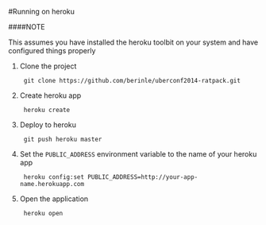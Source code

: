 #Running on heroku

####NOTE

This assumes you have installed the heroku toolbit on your system and have configured things properly


1. Clone the project
	
		git clone https://github.com/berinle/uberconf2014-ratpack.git
		
2. Create heroku app
		
		heroku create


3. Deploy to heroku
	
		git push heroku master
		
4. Set the `PUBLIC_ADDRESS` environment variable to the name of your heroku app

		heroku config:set PUBLIC_ADDRESS=http://your-app-name.herokuapp.com
		
5. Open the application

		heroku open
		
	
	
